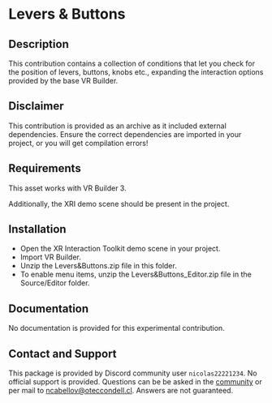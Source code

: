 # Levers & Buttons

## Description
This contribution contains a collection of conditions that let you check for the position of levers, buttons, knobs etc., expanding the interaction options provided by the base VR Builder.

## Disclaimer

This contribution is provided as an archive as it included external dependencies. Ensure the correct dependencies are imported in your project, or you will get compilation errors!

## Requirements

This asset works with VR Builder 3.

Additionally, the XRI demo scene should be present in the project.

## Installation

- Open the XR Interaction Toolkit demo scene in your project.
- Import VR Builder.
- Unzip the Levers&Buttons.zip file in this folder.
- To enable menu items, unzip the Levers&Buttons_Editor.zip file in the Source/Editor folder.

## Documentation

No documentation is provided for this experimental contribution.

## Contact and Support

This package is provided by Discord community user `nicolas22221234`. No official support is provided. Questions can be be asked in the [community](http://community.mindport.co) or per mail to [ncabellov@oteccondell.cl](mailto:ncabellov@oteccondell.cl). Answers are not guaranteed.
